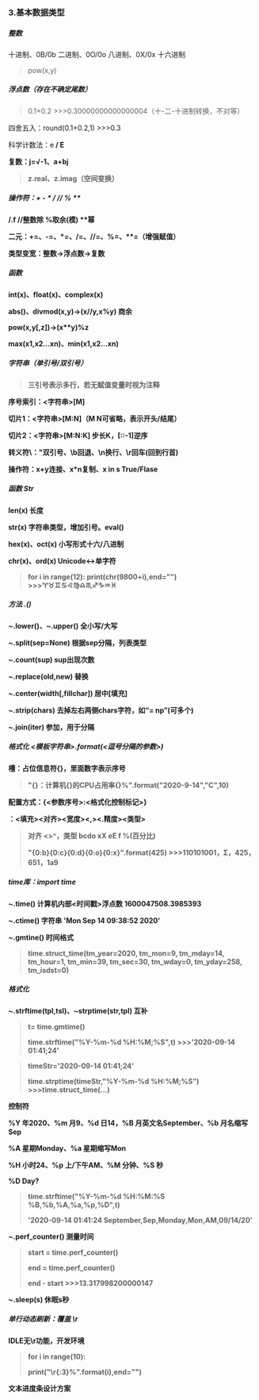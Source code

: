 ### 3.基本数据类型

##### 整数

十进制、0B/0b 二进制、0O/0o 八进制、0X/0x 十六进制

> pow(x,y)

##### 浮点数（存在不确定尾数）

> 0.1+0.2 >>>0.30000000000000004（十-二-十进制转换，不对等）

四舍五入：round(0.1+0.2,1) >>>0.3

科学计数法：<a>e<b> / <a>E<b>

复数：j=√-1、a+bj

> z.real、z.imag（空间变换）

##### 操作符：+ - * / // % **

/.f  //整数除  %取余(模)  **幂

二元：+=、-=、*=、/=、//=、%=、**=（增强赋值）

类型变宽：整数->浮点数->复数

##### 函数

int(x)、float(x)、complex(x)

abs()、divmod(x,y)->(x//y,x%y) 商余

pow(x,y[,z])->(x**y)%z

max(x1,x2...xn)、min(x1,x2...xn)

##### 字符串（单引号/双引号）

> 三引号表示多行，若无赋值变量时视为注释

序号索引：<字符串>[M]

切片1：<字符串>[M:N]（M N可省略，表示开头/结尾）

切片2：<字符串>[M:N:K] 步长K，[::-1]逆序

**转义符**\：\"双引号、\b回退、\n换行、\r回车(回到行首)

操作符：x+y连接、x*n复制、x in s True/Flase

##### 函数 Str

len(x) 长度

str(x) 字符串类型，增加引号。eval()

hex(x)、oct(x) 小写形式十六/八进制

chr(x)、ord(x) Unicode<->单字符

> for i in range(12): print(chr(9800+i),end="") >>>♈♉♊♋♌♍♎♏♐♑♒♓

##### 方法 <a>.<b>()

~.lower()、~.upper() 全小写/大写

~.split(sep=None) 根据sep分隔，列表类型

~.count(sup) sup出现次数

~.replace(old,new) 替换

~.center(width[,fillchar]) 居中[填充]

~.strip(chars) 去掉左右两侧chars字符，如“= np”(可多个)

~.join(iter) 参加，用于分隔

##### 格式化 <模板字符串>.format(<逗号分隔的参数>)

槽：占位信息符{}，里面数字表示序号

> "{}：计算机{}的CPU占用率{}%".format("2020-9-14","C",10)

配置方式：{<参数序号>:<格式化控制标记>}

：<填充><对齐><宽度><,><.精度><类型>

> 对齐 <>^，类型 bcdo xX eE f %(百分比)
>
> "{0:b}{0:c}{0:d}{0:o}{0:x}".format(425) >>>110101001，Ʃ，425，651，1a9

##### time库：import time

~.time() 计算机内部<时间戳>浮点数 1600047508.3985393

~.ctime() 字符串 'Mon Sep 14 09:38:52 2020'

~.gmtine() 时间格式

> time.struct_time(tm_year=2020, tm_mon=9, tm_mday=14, tm_hour=1, tm_min=39, tm_sec=30, tm_wday=0, tm_yday=258, tm_isdst=0)

##### 格式化

~.strftime(tpl,tsl)、~strptime(str,tpl) 互补

> t= time.gmtime()
>
> time.strftime("%Y-%m-%d %H:%M;%S",t) >>>'2020-09-14 01:41;24'

>timeStr='2020-09-14 01:41;24'
>
>time.strptime(timeStr,"%Y-%m-%d %H:%M;%S")  >>>time.struct_time(...)

控制符

%Y 年2020、%m 月9、%d 日14，%B 月英文名September、%b 月名缩写Sep

%A 星期Monday、%a 星期缩写Mon

%H 小时24、%p 上/下午AM、%M 分钟、%S 秒

%D Day?

> time.strftime("%Y-%m-%d %H:%M:%S %B,%b,%A,%a,%p,%D",t)
>
> '2020-09-14 01:41:24 September,Sep,Monday,Mon,AM,09/14/20'

~.perf_counter() 测量时间

>start = time.perf_counter()
>
>end = time.perf_counter()
>
>end - start >>>13.317998200000147

~.sleep(s) 休眠s秒

##### 单行动态刷新：覆盖 \r

IDLE无\r功能，开发环境

> for i in range(10):
>
> print("\r{:3}%".format(i),end="")

文本进度条设计方案